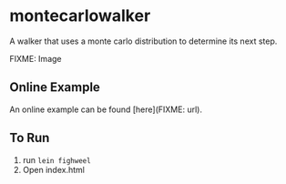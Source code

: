 # montecarlowalker

A walker that uses a monte carlo distribution to determine its next step.

FIXME: Image

## Online Example

An online example can be found [here](FIXME: url).

## To Run

1. run `lein fighweel`
2. Open index.html
